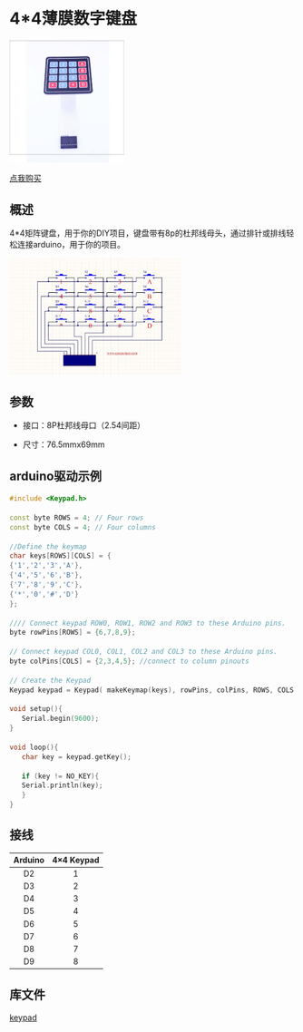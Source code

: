 # 4*4薄膜数字键盘

<img src="../img/OJCY03/01.jpg" width=40% />

[点我购买](https://item.taobao.com/item.htm?id=537974337095)

## 概述

4*4矩阵键盘，用于你的DIY项目，键盘带有8p的杜邦线母头，通过排针或排线轻松连接arduino，用于你的项目。

<img src="../img/OJCY03/02.jpg" width=60% />

## 参数

+ 接口：8P杜邦线母口（2.54间距）

+ 尺寸：76.5mmx69mm

## arduino驱动示例

```C++
#include <Keypad.h>

const byte ROWS = 4; // Four rows
const byte COLS = 4; // Four columns

//Define the keymap
char keys[ROWS][COLS] = {
{'1','2','3','A'},
{'4','5','6','B'},
{'7','8','9','C'},
{'*','0','#','D'}
};

//// Connect keypad ROW0, ROW1, ROW2 and ROW3 to these Arduino pins.
byte rowPins[ROWS] = {6,7,8,9};

// Connect keypad COL0, COL1, COL2 and COL3 to these Arduino pins.
byte colPins[COLS] = {2,3,4,5}; //connect to column pinouts

// Create the Keypad
Keypad keypad = Keypad( makeKeymap(keys), rowPins, colPins, ROWS, COLS );

void setup(){
   Serial.begin(9600);
}

void loop(){
   char key = keypad.getKey();

   if (key != NO_KEY){
   Serial.println(key);
   }
}
```


## 接线

|Arduino | 4×4 Keypad|
|:--:|:--:|
|D2|1|
|D3|2|
|D4|3|
|D5|4|
|D6|5|
|D7|6|
|D8|7|
|D9|8|

## 库文件

[keypad](http://www.openjumper.cn/wp-content/uploads/2014/02/keypad.zip)

